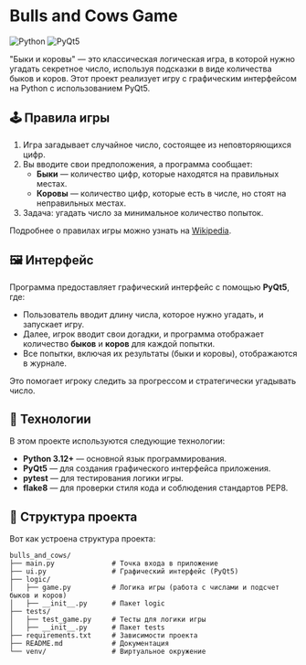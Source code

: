 # Bulls and Cows Game

![Python](https://img.shields.io/badge/Python-3.12%2B-blue)
![PyQt5](https://img.shields.io/badge/PyQt5-%F0%9F%96%BC-green)

"Быки и коровы" — это классическая логическая игра, в которой нужно угадать секретное число, используя подсказки в виде количества быков и коров. Этот проект реализует игру с графическим интерфейсом на Python с использованием PyQt5.

## 🕹️ Правила игры

1. Игра загадывает случайное число, состоящее из неповторяющихся цифр.
2. Вы вводите свои предположения, а программа сообщает:
   - **Быки** — количество цифр, которые находятся на правильных местах.
   - **Коровы** — количество цифр, которые есть в числе, но стоят на неправильных местах.
3. Задача: угадать число за минимальное количество попыток.

Подробнее о правилах игры можно узнать на [Wikipedia](https://ru.wikipedia.org/wiki/%D0%91%D1%8B%D0%BA%D0%B8_%D0%B8_%D0%BA%D0%BE%D1%80%D0%BE%D0%B2%D1%8B).

## 🖼️ Интерфейс

Программа предоставляет графический интерфейс с помощью **PyQt5**, где:

- Пользователь вводит длину числа, которое нужно угадать, и запускает игру.
- Далее, игрок вводит свои догадки, и программа отображает количество **быков** и **коров** для каждой попытки.
- Все попытки, включая их результаты (быки и коровы), отображаются в журнале.
  
Это помогает игроку следить за прогрессом и стратегически угадывать число.

## 🔧 Технологии

В этом проекте используются следующие технологии:

- **Python 3.12+** — основной язык программирования.
- **PyQt5** — для создания графического интерфейса приложения.
- **pytest** — для тестирования логики игры.
- **flake8** — для проверки стиля кода и соблюдения стандартов PEP8.

## 📄 Структура проекта

Вот как устроена структура проекта:

```plaintext
bulls_and_cows/
├── main.py              # Точка входа в приложение
├── ui.py                # Графический интерфейс (PyQt5)
├── logic/
│   ├── game.py          # Логика игры (работа с числами и подсчет быков и коров)
│   ├── __init__.py      # Пакет logic
├── tests/
│   ├── test_game.py     # Тесты для логики игры
│   ├── __init__.py      # Пакет tests
├── requirements.txt     # Зависимости проекта
├── README.md            # Документация
└── venv/                # Виртуальное окружение